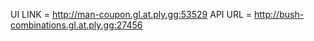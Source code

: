 UI LINK = http://man-coupon.gl.at.ply.gg:53529
API URL = http://bush-combinations.gl.at.ply.gg:27456 
